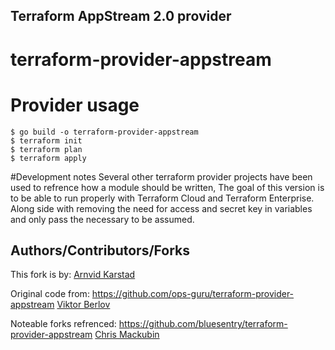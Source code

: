 ## Terraform AppStream 2.0 provider
# terraform-provider-appstream


# Provider usage

```
$ go build -o terraform-provider-appstream
$ terraform init
$ terraform plan
$ terraform apply
```

#Development notes
Several other terraform provider projects have been used to refrence how a module should be written,
The goal of this version is to be able to run properly with Terraform Cloud and Terraform Enterprise.
Along side with removing the need for access and secret key in variables and only pass the necessary
to be assumed.






## Authors/Contributors/Forks
This fork is by:
[Arnvid Karstad](https://github.com/arnvid)

Original code from:
https://github.com/ops-guru/terraform-provider-appstream
[Viktor Berlov](https://github.com/vktr-brlv)

Noteable forks refrenced: 
https://github.com/bluesentry/terraform-provider-appstream
[Chris Mackubin](https://github.com/chris-mackubin)

